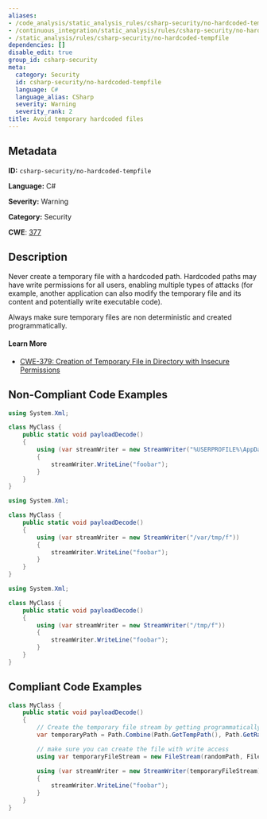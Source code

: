 ```yaml
---
aliases:
- /code_analysis/static_analysis_rules/csharp-security/no-hardcoded-tempfile
- /continuous_integration/static_analysis/rules/csharp-security/no-hardcoded-tempfile
- /static_analysis/rules/csharp-security/no-hardcoded-tempfile
dependencies: []
disable_edit: true
group_id: csharp-security
meta:
  category: Security
  id: csharp-security/no-hardcoded-tempfile
  language: C#
  language_alias: CSharp
  severity: Warning
  severity_rank: 2
title: Avoid temporary hardcoded files
---
```

<!--  SOURCED FROM https://github.com/DataDog/datadog-static-analyzer-rule-docs -->


## Metadata
**ID:** `csharp-security/no-hardcoded-tempfile`

**Language:** C#

**Severity:** Warning

**Category:** Security

**CWE**: [377](https://cwe.mitre.org/data/definitions/377.html)

## Description
Never create a temporary file with a hardcoded path. Hardcoded paths may have write permissions for all users, enabling multiple types of attacks (for example, another application can also modify the temporary file and its content and potentially write executable code).

Always make sure temporary files are non deterministic and created programmatically.

#### Learn More

 - [CWE-379: Creation of Temporary File in Directory with Insecure Permissions](https://cwe.mitre.org/data/definitions/379)

## Non-Compliant Code Examples
```csharp
using System.Xml;

class MyClass {
    public static void payloadDecode()
    {
        using (var streamWriter = new StreamWriter("%USERPROFILE%\AppData\Local\Temp\f"))
        {
            streamWriter.WriteLine("foobar");
        }
    }
}

```

```csharp
using System.Xml;

class MyClass {
    public static void payloadDecode()
    {
        using (var streamWriter = new StreamWriter("/var/tmp/f"))
        {
            streamWriter.WriteLine("foobar");
        }
    }
}

```

```csharp
using System.Xml;

class MyClass {
    public static void payloadDecode()
    {
        using (var streamWriter = new StreamWriter("/tmp/f"))
        {
            streamWriter.WriteLine("foobar");
        }
    }
}

```

## Compliant Code Examples
```csharp
class MyClass {
    public static void payloadDecode()
    {
        // Create the temporary file stream by getting programmatically a temporary path and filename
        var temporaryPath = Path.Combine(Path.GetTempPath(), Path.GetRandomFileName());

        // make sure you can create the file with write access
        using var temporaryFileStream = new FileStream(randomPath, FileMode.CreateNew, FileAccess.Write, FileShare.None, 4096, FileOptions.DeleteOnClose);

        using (var streamWriter = new StreamWriter(temporaryFileStream))
        {
            streamWriter.WriteLine("foobar");
        }
    }
}

```
